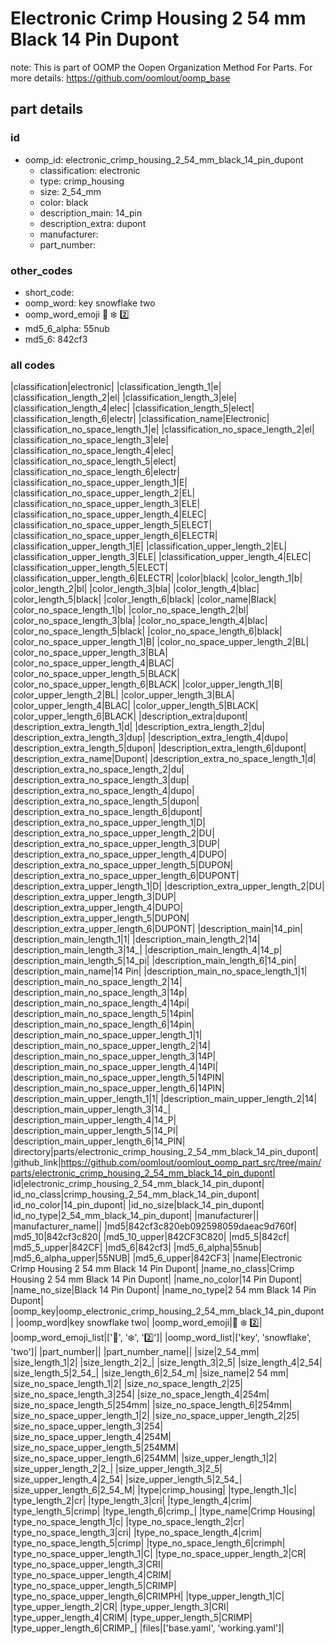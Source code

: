 # Electronic Crimp Housing 2 54 mm Black 14 Pin Dupont  

note: This is part of OOMP the Oopen Organization Method For Parts. For more details: https://github.com/oomlout/oomp_base

##  part details





### id
* oomp_id: electronic_crimp_housing_2_54_mm_black_14_pin_dupont
  * classification: electronic
  * type: crimp_housing
  * size: 2_54_mm
  * color: black
  * description_main: 14_pin
  * description_extra: dupont
  * manufacturer: 
  * part_number: 

### other_codes
* short_code: 
* oomp_word: key snowflake two
* oomp_word_emoji :key: :snowflake: :two:
* md5_6_alpha: 55nub
* md5_6: 842cf3

### all codes 
|classification|electronic|
|classification_length_1|e|
|classification_length_2|el|
|classification_length_3|ele|
|classification_length_4|elec|
|classification_length_5|elect|
|classification_length_6|electr|
|classification_name|Electronic|
|classification_no_space_length_1|e|
|classification_no_space_length_2|el|
|classification_no_space_length_3|ele|
|classification_no_space_length_4|elec|
|classification_no_space_length_5|elect|
|classification_no_space_length_6|electr|
|classification_no_space_upper_length_1|E|
|classification_no_space_upper_length_2|EL|
|classification_no_space_upper_length_3|ELE|
|classification_no_space_upper_length_4|ELEC|
|classification_no_space_upper_length_5|ELECT|
|classification_no_space_upper_length_6|ELECTR|
|classification_upper_length_1|E|
|classification_upper_length_2|EL|
|classification_upper_length_3|ELE|
|classification_upper_length_4|ELEC|
|classification_upper_length_5|ELECT|
|classification_upper_length_6|ELECTR|
|color|black|
|color_length_1|b|
|color_length_2|bl|
|color_length_3|bla|
|color_length_4|blac|
|color_length_5|black|
|color_length_6|black|
|color_name|Black|
|color_no_space_length_1|b|
|color_no_space_length_2|bl|
|color_no_space_length_3|bla|
|color_no_space_length_4|blac|
|color_no_space_length_5|black|
|color_no_space_length_6|black|
|color_no_space_upper_length_1|B|
|color_no_space_upper_length_2|BL|
|color_no_space_upper_length_3|BLA|
|color_no_space_upper_length_4|BLAC|
|color_no_space_upper_length_5|BLACK|
|color_no_space_upper_length_6|BLACK|
|color_upper_length_1|B|
|color_upper_length_2|BL|
|color_upper_length_3|BLA|
|color_upper_length_4|BLAC|
|color_upper_length_5|BLACK|
|color_upper_length_6|BLACK|
|description_extra|dupont|
|description_extra_length_1|d|
|description_extra_length_2|du|
|description_extra_length_3|dup|
|description_extra_length_4|dupo|
|description_extra_length_5|dupon|
|description_extra_length_6|dupont|
|description_extra_name|Dupont|
|description_extra_no_space_length_1|d|
|description_extra_no_space_length_2|du|
|description_extra_no_space_length_3|dup|
|description_extra_no_space_length_4|dupo|
|description_extra_no_space_length_5|dupon|
|description_extra_no_space_length_6|dupont|
|description_extra_no_space_upper_length_1|D|
|description_extra_no_space_upper_length_2|DU|
|description_extra_no_space_upper_length_3|DUP|
|description_extra_no_space_upper_length_4|DUPO|
|description_extra_no_space_upper_length_5|DUPON|
|description_extra_no_space_upper_length_6|DUPONT|
|description_extra_upper_length_1|D|
|description_extra_upper_length_2|DU|
|description_extra_upper_length_3|DUP|
|description_extra_upper_length_4|DUPO|
|description_extra_upper_length_5|DUPON|
|description_extra_upper_length_6|DUPONT|
|description_main|14_pin|
|description_main_length_1|1|
|description_main_length_2|14|
|description_main_length_3|14_|
|description_main_length_4|14_p|
|description_main_length_5|14_pi|
|description_main_length_6|14_pin|
|description_main_name|14 Pin|
|description_main_no_space_length_1|1|
|description_main_no_space_length_2|14|
|description_main_no_space_length_3|14p|
|description_main_no_space_length_4|14pi|
|description_main_no_space_length_5|14pin|
|description_main_no_space_length_6|14pin|
|description_main_no_space_upper_length_1|1|
|description_main_no_space_upper_length_2|14|
|description_main_no_space_upper_length_3|14P|
|description_main_no_space_upper_length_4|14PI|
|description_main_no_space_upper_length_5|14PIN|
|description_main_no_space_upper_length_6|14PIN|
|description_main_upper_length_1|1|
|description_main_upper_length_2|14|
|description_main_upper_length_3|14_|
|description_main_upper_length_4|14_P|
|description_main_upper_length_5|14_PI|
|description_main_upper_length_6|14_PIN|
|directory|parts/electronic_crimp_housing_2_54_mm_black_14_pin_dupont|
|github_link|https://github.com/oomlout/oomlout_oomp_part_src/tree/main/parts/electronic_crimp_housing_2_54_mm_black_14_pin_dupont|
|id|electronic_crimp_housing_2_54_mm_black_14_pin_dupont|
|id_no_class|crimp_housing_2_54_mm_black_14_pin_dupont|
|id_no_color|14_pin_dupont|
|id_no_size|black_14_pin_dupont|
|id_no_type|2_54_mm_black_14_pin_dupont|
|manufacturer||
|manufacturer_name||
|md5|842cf3c820eb092598059daeac9d760f|
|md5_10|842cf3c820|
|md5_10_upper|842CF3C820|
|md5_5|842cf|
|md5_5_upper|842CF|
|md5_6|842cf3|
|md5_6_alpha|55nub|
|md5_6_alpha_upper|55NUB|
|md5_6_upper|842CF3|
|name|Electronic Crimp Housing 2 54 mm Black 14 Pin Dupont|
|name_no_class|Crimp Housing 2 54 mm Black 14 Pin Dupont|
|name_no_color|14 Pin Dupont|
|name_no_size|Black 14 Pin Dupont|
|name_no_type|2 54 mm Black 14 Pin Dupont|
|oomp_key|oomp_electronic_crimp_housing_2_54_mm_black_14_pin_dupont|
|oomp_word|key snowflake two|
|oomp_word_emoji|:key: :snowflake: :two:|
|oomp_word_emoji_list|[':key:', ':snowflake:', ':two:']|
|oomp_word_list|['key', 'snowflake', 'two']|
|part_number||
|part_number_name||
|size|2_54_mm|
|size_length_1|2|
|size_length_2|2_|
|size_length_3|2_5|
|size_length_4|2_54|
|size_length_5|2_54_|
|size_length_6|2_54_m|
|size_name|2 54 mm|
|size_no_space_length_1|2|
|size_no_space_length_2|25|
|size_no_space_length_3|254|
|size_no_space_length_4|254m|
|size_no_space_length_5|254mm|
|size_no_space_length_6|254mm|
|size_no_space_upper_length_1|2|
|size_no_space_upper_length_2|25|
|size_no_space_upper_length_3|254|
|size_no_space_upper_length_4|254M|
|size_no_space_upper_length_5|254MM|
|size_no_space_upper_length_6|254MM|
|size_upper_length_1|2|
|size_upper_length_2|2_|
|size_upper_length_3|2_5|
|size_upper_length_4|2_54|
|size_upper_length_5|2_54_|
|size_upper_length_6|2_54_M|
|type|crimp_housing|
|type_length_1|c|
|type_length_2|cr|
|type_length_3|cri|
|type_length_4|crim|
|type_length_5|crimp|
|type_length_6|crimp_|
|type_name|Crimp Housing|
|type_no_space_length_1|c|
|type_no_space_length_2|cr|
|type_no_space_length_3|cri|
|type_no_space_length_4|crim|
|type_no_space_length_5|crimp|
|type_no_space_length_6|crimph|
|type_no_space_upper_length_1|C|
|type_no_space_upper_length_2|CR|
|type_no_space_upper_length_3|CRI|
|type_no_space_upper_length_4|CRIM|
|type_no_space_upper_length_5|CRIMP|
|type_no_space_upper_length_6|CRIMPH|
|type_upper_length_1|C|
|type_upper_length_2|CR|
|type_upper_length_3|CRI|
|type_upper_length_4|CRIM|
|type_upper_length_5|CRIMP|
|type_upper_length_6|CRIMP_|
|files|['base.yaml', 'working.yaml']|
